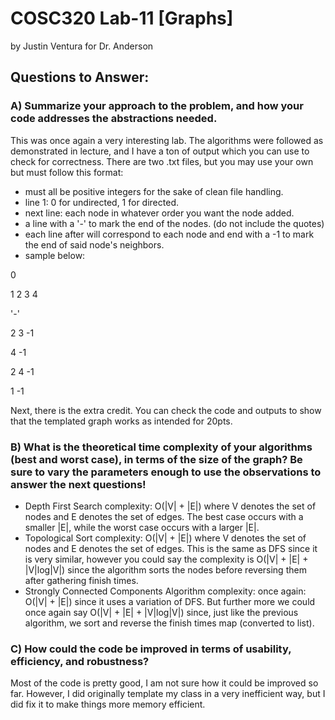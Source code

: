# COSC320 Lab-11 [Graphs]

by Justin Ventura for Dr. Anderson

## Questions to Answer:

### A) Summarize your approach to the problem, and how your code addresses the abstractions needed.

This was once again a very interesting lab.  The algorithms were followed as demonstrated in lecture, and I have a ton of output which you can use to check for correctness.  There are two .txt files, but you may use your own but must follow this format:

- must all be positive integers for the sake of clean file handling.
- line 1: 0 for undirected, 1 for directed.
- next line: each node in whatever order you want the node added.
- a line with a '-' to mark the end of the nodes. (do not include the quotes)
- each line after will correspond to each node and end with a -1 to mark the end of said node's neighbors.
- sample below:

0

1 2 3 4

'-'

2 3 -1

4 -1

2 4 -1

1 -1

Next, there is the extra credit.  You can check the code and outputs to show that the templated graph works as intended for 20pts.

### B) What is the theoretical time complexity of your algorithms (best and worst case), in terms of the size of the graph? Be sure to vary the parameters enough to use the observations to answer the next questions!

- Depth First Search complexity: O(|V| + |E|) where V denotes the set of nodes and E denotes the set of edges.  The best case occurs with a smaller |E|, while the worst case occurs with a larger |E|.
- Topological Sort complexity: O(|V| + |E|) where V denotes the set of nodes and E denotes the set of edges.  This is the same as DFS since it is very similar, however you could say the complexity is O(|V| + |E| + |V|log|V|) since the algorithm sorts the nodes before reversing them after gathering finish times.
- Strongly Connected Components Algorithm complexity: once again: O(|V| + |E|) since it uses a variation of DFS.  But further more we could once again say O(|V| + |E| + |V|log|V|) since, just like the previous algorithm, we sort and reverse the finish times map (converted to list).

### C) How could the code be improved in terms of usability, efficiency, and robustness?

Most of the code is pretty good, I am not sure how it could be improved so far.  However, I did originally template my class in a very inefficient way, but I did fix it to make things more memory efficient.
